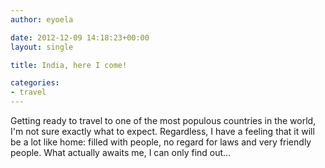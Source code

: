 ```yaml
---
author: eyoela

date: 2012-12-09 14:18:23+00:00
layout: single

title: India, here I come!

categories:
- travel
---
```


Getting ready to travel to one of the most populous countries in the world, I'm not sure exactly what to expect. Regardless, I have a feeling that it will be a lot like home: filled with people, no regard for laws and very friendly people. What actually awaits me, I can only find out...
